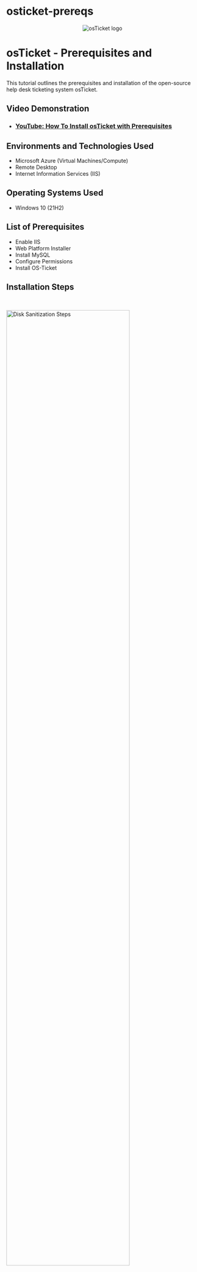 # osticket-prereqs
<p align="center">
<img src="https://i.imgur.com/Clzj7Xs.png" alt="osTicket logo"/>
</p>

<h1>osTicket - Prerequisites and Installation</h1>
This tutorial outlines the prerequisites and installation of the open-source help desk ticketing system osTicket.<br />


<h2>Video Demonstration</h2>

- ### [YouTube: How To Install osTicket with Prerequisites](https://www.youtube.com)

<h2>Environments and Technologies Used</h2>

- Microsoft Azure (Virtual Machines/Compute)
- Remote Desktop
- Internet Information Services (IIS)

<h2>Operating Systems Used </h2>

- Windows 10</b> (21H2)

<h2>List of Prerequisites</h2>

- Enable IIS
- Web Platform Installer
- Install MySQL
- Configure Permissions
- Install OS-Ticket

<h2>Installation Steps</h2>

<p>


>
</p>
<p>
</p>
<br />

<p>
<img src="https://i.imgur.com/rT9Tr9c.png" height="80%" width="80%" alt="Disk Sanitization Steps"/>
</p>
<p>Administering IIS (Internet Information Services)
</p>
<br />

<p>
<img src="https://i.imgur.com/n9CGMZD.png" height="80%" width="80%" alt="Disk Sanitization Steps"/>
</p>
<p>Enable PHP Manager
</p>
<br />
<img src="https://i.imgur.com/m4B7rr8.png" height="80%" width="80%" alt="Disk Sanitization Steps"/>


Managing the Admin Panel of osTicket
